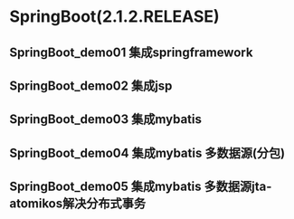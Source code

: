 # SpringBoot(2.1.2.RELEASE)

## SpringBoot_demo01 集成springframework
## SpringBoot_demo02 集成jsp
## SpringBoot_demo03 集成mybatis
## SpringBoot_demo04 集成mybatis 多数据源(分包)
## SpringBoot_demo05 集成mybatis 多数据源jta-atomikos解决分布式事务
##